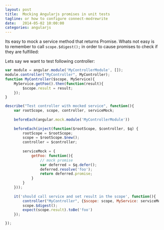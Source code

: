 ```yaml
---
layout: post
title:  Mocking Angularjs promises in unit tests 
tagline: or how to configure connect-modrewrite
date:   2014-05-02 10:00:00
categories: angularjs
---
```


Its easy to mock a service method that returns Promise. 
Whats not easy is to remember to call ```scope.$digest();``` in order to cause promises to check if they are fulfilled:

Lets say we want to test following controller:

```js
var module = angular.module('MyControllerModule', []);
module.controller("MyController", MyController);
function MyController($scope, MyService){
    MyService.getFoo().then(function(result){
        $scope.result = result;
    });
}
```

```js
describe("Test controller with mocked service", function(){
    var rootScope, scope, controller, serviceMock;
  
    beforeEach(angular.mock.module('MyControllerModule'))
    
    beforeEach(inject(function($rootScope, $controller, $q) {
        rootScope = $rootScope;
        scope = $rootScope.$new();
        controller = $controller;
        
        serviceMock = {
            getFoo: function(){
                // mock promise
                var deferred = $q.defer();
                deferred.resolve('foo');
                return deferred.promise;
            }            
        }
    }));  
  
    it('should call service and set result in the scope', function(){
        controller("MyController", {$scope: scope, MyService: serviceMock});
        scope.$digest();
        expect(scope.result).toBe('foo')
    });

});

```
